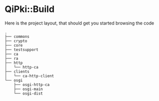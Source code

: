 # QiPki::Build

Here is the project layout, that should get you started browsing the code

    .
    ├── commons
    ├── crypto
    ├── core
    ├── testsupport
    ├── ca
    ├── ra
    ├── http
    │   └── http-ca
    ├── clients
    │   └── ca-http-client
    └── osgi
        ├── osgi-http-ca
        ├── osgi-main
        └── osgi-dist

